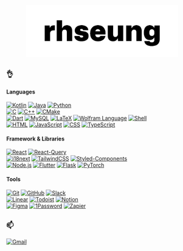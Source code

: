 <p align="center">
  <picture>
      <source media="(prefers-color-scheme: dark)" srcset="images/logo_dark.png">
      <source media="(prefers-color-scheme: light)" srcset="images/logo_light.png">
      <img alt="logo" src="images/logo_light.png" style="max-width: 100%; height: auto;" width="400">
  </picture>
</p>

## `👌`

#### Languages

  [![Kotlin](https://img.shields.io/badge/Kotlin-7F52FF?style=for-the-badge&logo=Kotlin&logoColor=white)](#)
  [![Java](https://img.shields.io/badge/Java-ED8B00?style=for-the-badge&logo=openjdk&logoColor=white)](#)
  [![Python](https://img.shields.io/badge/Python-3776AB?style=for-the-badge&logo=Python&logoColor=white)](#)  
  [![C](https://img.shields.io/badge/c-34475C?style=for-the-badge&logo=c&logoColor=white)](#)
  [![C++](https://img.shields.io/badge/c++-00599C?style=for-the-badge&logo=c%2B%2B&logoColor=white)](#)
  [![CMake](https://img.shields.io/badge/cmake-4a974f?style=for-the-badge&logo=CMake&logoColor=white)](#)  
  [![Dart](https://img.shields.io/badge/dart-2678BC?style=for-the-badge&logo=Dart&logoColor=white)](#)
  [![MySQL](https://img.shields.io/badge/MySQL-4479A1?style=for-the-badge&logo=mysql&logoColor=white)](#)
  [![LaTeX](https://img.shields.io/badge/latex-008080?style=for-the-badge&logo=LaTeX&logoColor=white)](#)
  [![Wolfram Language](https://img.shields.io/badge/Wolfram%20Language-DD1100?style=for-the-badge&logo=wolframmathematica&logoColor=white)](#)
  [![Shell](https://img.shields.io/badge/Shell-272e34?style=for-the-badge&logo=gnubash&logoColor=white)](#)  
  [![HTML](https://img.shields.io/badge/html-d35836?style=for-the-badge&logo=HTML5&logoColor=white)](#)
  [![JavaScript](https://img.shields.io/badge/JavaScript-f3e14f?style=for-the-badge&logo=JavaScript&logoColor=black)](#)
  [![CSS](https://img.shields.io/badge/CSS-447ebe?style=for-the-badge&logoColor=white)](#)
  [![TypeScript](https://img.shields.io/badge/TypeScript-3178C6?style=for-the-badge&logo=TypeScript&logoColor=white)](#)

#### Framework & Libraries

  [![React](https://img.shields.io/badge/React-61DAFB?style=for-the-badge&logo=react&logoColor=black)](#)
  [![React-Query](https://img.shields.io/badge/React%20Query-FF4154?style=for-the-badge&logo=reactquery&logoColor=white)](#)  
  [![i18next](https://img.shields.io/badge/i18next-26A69A?style=for-the-badge&logo=i18next&logoColor=white)](#)
  [![TailwindCSS](https://img.shields.io/badge/Tailwind%20Css-06B6D4?style=for-the-badge&logo=tailwindcss&logoColor=white)](#)
  [![Styled-Components](https://img.shields.io/badge/Styled--Components-DB7093?style=for-the-badge&logo=styledcomponents&logoColor=white)](#)  
  [![Node.js](https://img.shields.io/badge/Node.js-44883e?style=for-the-badge&logo=Node.JS&logoColor=white)](#)
  [![Flutter](https://img.shields.io/badge/Flutter-02569B?style=for-the-badge&logo=flutter&logoColor=white)](#)
  [![Flask](https://img.shields.io/badge/Flask-000000?style=for-the-badge&logo=flask&logoColor=white)](#)
  [![PyTorch](https://img.shields.io/badge/PyTorch-e74a2b?style=for-the-badge&logo=pytorch&logoColor=white)](#)

#### Tools

  [![Git](https://img.shields.io/badge/git-F05032?style=for-the-badge&logo=git&logoColor=white)](#)
  [![GitHub](https://img.shields.io/badge/github-181717?style=for-the-badge&logo=github&logoColor=white)](#)
  [![Slack](https://img.shields.io/badge/slack-4A154B?style=for-the-badge&logo=slack&logoColor=white)](#)  
  [![Linear](https://img.shields.io/badge/linear-5E6AD2?style=for-the-badge&logo=linear&logoColor=white)](#)
  [![Todoist](https://img.shields.io/badge/todoist-E44332?style=for-the-badge&logo=todoist&logoColor=white)](#)
  [![Notion](https://img.shields.io/badge/notion-000000?style=for-the-badge&logo=notion&logoColor=white)](#)  
  [![Figma](https://img.shields.io/badge/figma-F24E1E?style=for-the-badge&logo=figma&logoColor=white)](#)
  [![1Password](https://img.shields.io/badge/1password-3B66BC?style=for-the-badge&logo=1password&logoColor=white)](#)
  [![Zapier](https://img.shields.io/badge/zapier-FF4F00?style=for-the-badge&logo=zapier&logoColor=white)](#)

## `📫`

  [![Gmail](https://img.shields.io/badge/Gmail-rhseungg%40gmail.com-EA4335?style=for-the-badge&logo=Gmail&logoColor=white)](mailto:rhseungg@gmail.com)
